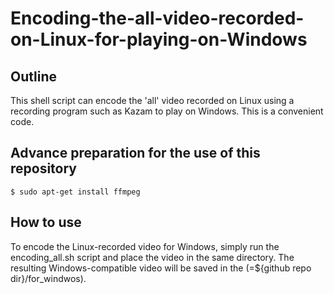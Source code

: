 # Encoding-the-all-video-recorded-on-Linux-for-playing-on-Windows

## Outline
This shell script can encode the 'all' video recorded on Linux using a recording program such as Kazam to play on Windows. This is a convenient code.

## Advance preparation for the use of this repository
```$ sudo apt-get install ffmpeg```



## How to use
To encode the Linux-recorded video for Windows, simply run the encoding_all.sh script and place the video in the same directory. The resulting Windows-compatible video will be saved in the (=${github repo dir}/for_windwos). 
